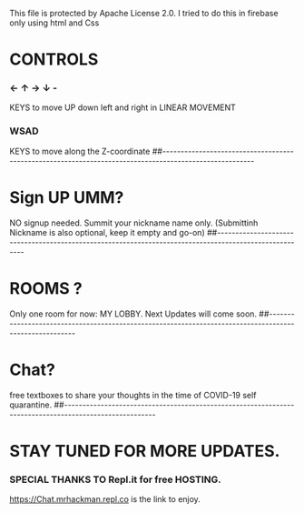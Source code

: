 This file is protected by Apache License 2.0.
I tried to do this in firebase only using html and Css


# CONTROLS
### ← ↑ → ↓ -
KEYS to move UP down left and right in LINEAR MOVEMENT

 
 ### WSAD
KEYS to move along the Z-coordinate
 ##-------------------------------------------------------------------------------------------------------
 
 # Sign UP UMM?
 NO signup needed. Summit your nickname name only. (Submittinh Nickname is also optional, keep it empty and go-on)
 ##-------------------------------------------------------------------------------------------------------
 # ROOMS ?
Only one room for now: MY LOBBY. Next Updates will come soon.
 ##-------------------------------------------------------------------------------------------------------
 # Chat?
 
  free textboxes to share your thoughts in the time of COVID-19 self quarantine.
  ##-------------------------------------------------------------------------------------------------------
  
  # STAY TUNED FOR MORE UPDATES.
  
  ### SPECIAL THANKS TO Repl.it for free HOSTING.
  
   https://Chat.mrhackman.repl.co is the link to enjoy. 
